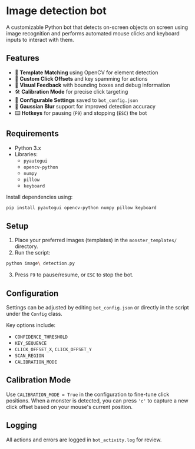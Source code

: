 # Image detection bot

A customizable Python bot that detects on-screen objects on screen using image recognition and performs automated mouse clicks and keyboard inputs to interact with them.

## Features

- 🧠 **Template Matching** using OpenCV for element detection  
- 🎯 **Custom Click Offsets** and key spamming for actions  
- 🎥 **Visual Feedback** with bounding boxes and debug information  
- 🛠️ **Calibration Mode** for precise click targeting  
- 💾 **Configurable Settings** saved to `bot_config.json`  
- 🧪 **Gaussian Blur** support for improved detection accuracy  
- ⌨️ **Hotkeys** for pausing (`F9`) and stopping (`ESC`) the bot  

## Requirements

- Python 3.x  
- Libraries:
  - `pyautogui`
  - `opencv-python`
  - `numpy`
  - `pillow`
  - `keyboard`

Install dependencies using:

```bash
pip install pyautogui opencv-python numpy pillow keyboard
```

## Setup

1. Place your preferred images (templates) in the `monster_templates/` directory.  
2. Run the script:

```bash
python image\ detection.py
```

3. Press `F9` to pause/resume, or `ESC` to stop the bot.

## Configuration

Settings can be adjusted by editing `bot_config.json` or directly in the script under the `Config` class.

Key options include:

- `CONFIDENCE_THRESHOLD`
- `KEY_SEQUENCE`
- `CLICK_OFFSET_X`, `CLICK_OFFSET_Y`
- `SCAN_REGION`
- `CALIBRATION_MODE`

## Calibration Mode

Use `CALIBRATION_MODE = True` in the configuration to fine-tune click positions. When a monster is detected, you can press `'c'` to capture a new click offset based on your mouse's current position.

## Logging

All actions and errors are logged in `bot_activity.log` for review.
